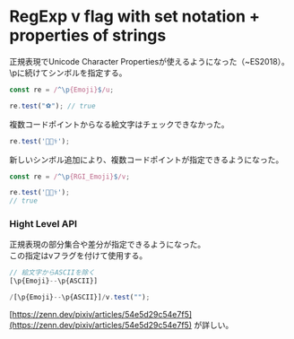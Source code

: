 # RegExp v flag with set notation + properties of strings

正規表現でUnicode Character Propertiesが使えるようになった（\~ES2018）。\
\pに続けてシンボルを指定する。

```typescript
const re = /^\p{Emoji}$/u;

re.test("⚽"); // true
```

複数コードポイントからなる絵文字はチェックできなかった。

```typescript
re.test('👨🏾‍⚕️');
```

新しいシンボル追加により、複数コードポイントが指定できるようになった。

```typescript
const re = /^\p{RGI_Emoji}$/v;

re.test('👨🏾‍⚕️');
// true
```

### Hight Level API

正規表現の部分集合や差分が指定できるようになった。\
この指定はvフラグを付けて使用する。

```typescript
// 絵文字からASCIIを除く
[\p{Emoji}--\p{ASCII}]

/[\p{Emoji}--\p{ASCII}]/v.test("");
```

[https://zenn.dev/pixiv/articles/54e5d29c54e7f5](https://zenn.dev/pixiv/articles/54e5d29c54e7f5) が詳しい。

